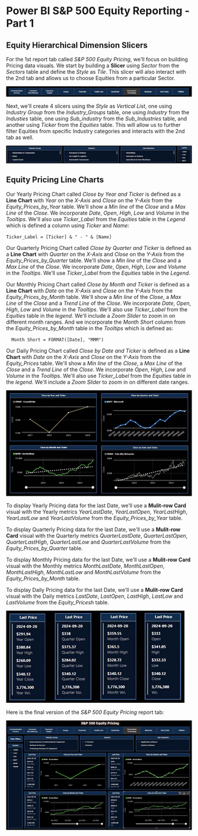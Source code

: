 # Power BI S&P 500 Equity Reporting - Part 1

## Equity Hierarchical Dimension Slicers

For the 1st report tab called *S&P 500 Equity Pricing*, we'll focus on building Pricing data visuals. We start by building a **Slicer** using *Sector* from the *Sectors* table 
and define the *Style* as *Tile*. This slicer will also interact with the 2nd tab and allows us to choose Equities from a particular Sector.

![Power_BI_Pricing_Sector_Slicer.jpg](https://github.com/danvuk567/SP500-Stock-Analysis/blob/main/images/Power_BI_Pricing_Sector_Slicer.jpg?raw=true)

Next, we'll create 4 slicers using the *Style* as *Vertical List*, one using *Industry Group* from the *Industry_Groups* table, one using *Industry* from the *Industies* table, 
one using *Sub_industry* from the *Sub_Industries* table, and another using *Ticker* from the *Equities* table. This will allow us to further filter Equities from specific Industry categories
and interacts with the 2nd tab as well.

![Power_BI_Pricing_Industry_Group_Industry_Sub_Industry_Equity_Slicers.jpg](https://github.com/danvuk567/SP500-Stock-Analysis/blob/main/images/Power_BI_Pricing_Industry_Group_Industry_Sub_Industry_Equity_Slicers.jpg?raw=true)


## Equity Pricing Line Charts

Our Yearly Pricing Chart called *Close by Year and Ticker* is defined as a **Line Chart** with *Year* on the *X-Axis* and *Close* on the *Y-Axis* from the *Equity_Prices_by_Year* table. 
We'll show a *Min line* of the *Close* and a *Max Line* of the *Close*. We incorporate *Date*, *Open*, *High*, *Low* and *Volume* in the *Tooltips*. 
We'll also use *Ticker_Label* from the *Equities* table in the *Legend* which is defined a column using *Ticker* and *Name*:

    Ticker_Label = [Ticker] & " - " & [Name]

Our Quarterly Pricing Chart called *Close by Quarter and Ticker* is defined as a **Line Chart** with *Quarter* on the *X-Axis* and *Close* on the *Y-Axis* from the *Equity_Prices_by_Quarter* table. 
We'll show a *Min line* of the *Close* and a *Max Line* of the *Close*. We incorporate *Date*, *Open*, *High*, *Low* and *Volume* in the *Tooltips*. 
We'll use *Ticker_Label* from the *Equities* table in the *Legend*.

Our Monthly Pricing Chart called *Close by Month and Ticker* is defined as a **Line Chart** with *Date* on the *X-Axis* and *Close* on the *Y-Axis* from the *Equity_Prices_by_Month* table. 
We'll show a *Min line* of the *Close*, a *Max Line* of the *Close* and a *Trend Line* of the *Close*. We incorporate *Date*, *Open*, *High*, *Low* and *Volume* in the *Tooltips*. 
We'll also use *Ticker_Label* from the *Equities* table in the *legend*. We'll include a *Zoom Slider* to zoom in on different month ranges.
And we incorporate the *Month Short* column from the *Equity_Prices_by_Month* table in the *Tooltips* which is defined as:

      Month Short = FORMAT([Date], "MMM")

Our Daily Pricing Chart called *Close by Date and Ticker* is defined as a **Line Chart** with *Date* on the *X-Axis* and *Close* on the *Y-Axis* from the *Equity_Prices* table.
We'll show a *Min line* of the *Close*, a *Max Line* of the *Close* and a *Trend Line* of the *Close*. We incorporate *Open*, *High*, *Low* and *Volume* in the *Tooltips*. 
We'll also use *Ticker_Label* from the *Equities* table in the *legend*. We'll include a *Zoom Slider* to zoom in on different date ranges.

![Power_BI_Pricing_Line_Charts.jpg](https://github.com/danvuk567/SP500-Stock-Analysis/blob/main/images/Power_BI_Pricing_Line_Charts.jpg?raw=true)
  
To display Yearly Pricing data for the last Date, we'll use a **Mulit-row Card** visual with the Yearly metrics *YearLastDate*, *YearLastOpen*, *YearLastHigh*, *YearLastLow* and *YearLastVolume* from the *Equity_Prices_by_Year* table.

To display Quarterly Pricing data for the last Date, we'll use a **Mulit-row Card** visual with the Quarterly metrics *QuarterLastDate*, *QuarterLastOpen*, *QuarterLastHigh*, *QuarterLastLow* and *QuarterLastVolume* from the *Equity_Prices_by_Quarter* table.

To display Monthly Pricing data for the last Date, we'll use a **Mulit-row Card** visual with the Monthly metrics *MonthLastDate*, *MonthLastOpen*, *MonthLastHigh*, *MonthLastLow* and *MonthLastVolume* from the *Equity_Prices_by_Month* table.

To display Daily Pricing data for the last Date, we'll use a **Mulit-row Card** visual with the Daily metrics *LastDate*, *LastOpen*, *LastHigh*, *LastLow* and *LastVolume* from the *Equity_Pricesh* table.

![Power_BI_Pricing_Multi_Row_Card_Charts.jpg](https://github.com/danvuk567/SP500-Stock-Analysis/blob/main/images/Power_BI_Pricing_Multi_Row_Card_Charts.jpg?raw=true)

Here is the final version of the *S&P 500 Equity Pricing* report tab:

![Power_BI_Equity_Report_1st_tab.jpg](https://github.com/danvuk567/SP500-Stock-Analysis/blob/main/images/Power_BI_Equity_Report_1st_tab.jpg?raw=true)
